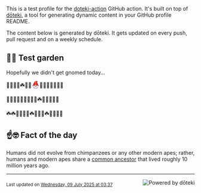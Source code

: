 This is a test profile for the [doteki-action](https://github.com/welpo/doteki-action) GitHub action. It's built on top of [dōteki](https://doteki.org), a tool for generating dynamic content in your GitHub profile README.

The content below is generated by dōteki. It gets updated on every push, pull request and on a weekly schedule.

## 👨‍🌾 Test garden

Hopefully we didn't get gnomed today…

<!-- garden start -->
🌱🐸🌺🌱☘️🌷🌸<sub><img src="https://raw.githubusercontent.com/welpo/doteki-action/main/assets/gnomed.png" width="21" alt="Consider yourself gnomed"></sub>🐛🌸🐛🌸🌸🌱🌻
<!-- garden end --><!-- garden start -->
🌲🌳🌼🌿🌻🌻🌹🌼🌻☘️🌸🦋🐛🌹🌺
<!-- garden end --><!-- garden start -->
☘️☘️🐸🐸🌳🍀☘️🌼🐛🌸☘️🌿🍀🌱🌻
<!-- garden end -->

## ☝️🤓 Fact of the day

<!-- did_you_know start -->
Humans did not evolve from chimpanzees or any other modern apes; rather, humans and modern apes share a [common ancestor](https://en.wikipedia.org/wiki/Chimpanzee%E2%80%93human_last_common_ancestor) that lived roughly 10 million years ago.
<!-- did_you_know end -->

---

<a href="https://doteki.org"><img src="https://img.shields.io/badge/powered_by-d%C5%8Dteki-0?style=flat-square&labelColor=202b2d&color=5E936C" align="right" alt="Powered by dōteki"></a> <div style="text-align: left;"><sub>
<!-- last_updated start -->Last updated on <a href="https://github.com/welpo/doteki-action/actions/workflows/ci.yaml">Wednesday, 09 July 2025 at 03:37<!-- last_updated end --></sub></div>
